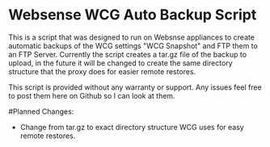 # Websense WCG Auto Backup Script
This is a script that was designed to run on Websnse appliances to create automatic backups of the WCG settings "WCG Snapshot" and FTP them to an FTP Server. Currently the script creates a tar.gz file of the backup to upload, in the future it will be changed to create the same directory structure that the proxy does for easier remote restores.

This script is provided without any warranty or support. Any issues feel free to post them here on Github so I can look at them.

#Planned Changes:
- Change from tar.gz to exact directory structure WCG uses for easy remote restores.
